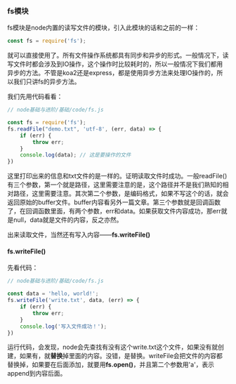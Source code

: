 ### fs模块

fs模块是node内置的读写文件的模块，引入此模块的话和之前的一样：

```javascript
const fs = require('fs');
```

就可以直接使用了。所有文件操作系统都具有同步和异步的形式。一般情况下，读写文件时都会涉及到IO操作，这个操作时比较耗时的，所以一般情况下我们都用异步的方法。不管是koa2还是express，都是使用异步方法来处理IO操作的，所以我们只讲fs的异步方法。

我们先用代码看看：

```javascript
// node基础与进阶/基础/code/fs.js

const fs = require('fs');
fs.readFile("demo.txt", 'utf-8', (err, data) => {
    if (err) {
        throw err;
    }
    console.log(data); // 这是要操作的文件
})
```

这里打印出来的信息和txt文件的是一样的。证明读取文件时成功。一般readFile()有三个参数，第一个就是路径，这里需要注意的是，这个路径并不是我们熟知的相对路径，这里需要注意。其次第二个参数，是编码格式，如果不写这个的话，就会返回原始的buffer文件。buffer内容看另外一篇文章。第三个参数就是回调函数了，在回调函数里面，有两个参数，err和data。如果获取文件内容成功，那err就是null，data就是文件的内容，反之亦然。

出来读取文件，当然还有写入内容——**fs.writeFile()**

#### fs.writeFile()

先看代码：

```javascript
// node基础与进阶/基础/code/fs.js

const data = 'hello, world!';
fs.writeFile('write.txt', data, (err) => {
    if (err) {
        throw err;
    }
    console.log('写入文件成功！');
})
```

运行代码，会发现，node会先查找有没有这个write.txt这个文件，如果没有就创建，如果有，就**替换**掉里面的内容。没错，是替换。writeFile会把文件的内容都替换掉，如果要在后面添加，就要用**fs.open()**，并且第二个参数用'a'，表示append到内容后面。

